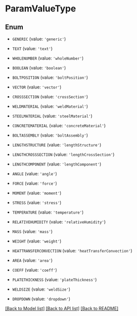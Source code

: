 # ParamValueType


## Enum

* `GENERIC` (value: `'generic'`)

* `TEXT` (value: `'text'`)

* `WHOLENUMBER` (value: `'wholeNumber'`)

* `BOOLEAN` (value: `'boolean'`)

* `BOLTPOSITION` (value: `'boltPosition'`)

* `VECTOR` (value: `'vector'`)

* `CROSSSECTION` (value: `'crossSection'`)

* `WELDMATERIAL` (value: `'weldMaterial'`)

* `STEELMATERIAL` (value: `'steelMaterial'`)

* `CONCRETEMATERIAL` (value: `'concreteMaterial'`)

* `BOLTASSEMBLY` (value: `'boltAssembly'`)

* `LENGTHSTRUCTURE` (value: `'lengthStructure'`)

* `LENGTHCROSSSECTION` (value: `'lengthCrossSection'`)

* `LENGTHCOMPONENT` (value: `'lengthComponent'`)

* `ANGLE` (value: `'angle'`)

* `FORCE` (value: `'force'`)

* `MOMENT` (value: `'moment'`)

* `STRESS` (value: `'stress'`)

* `TEMPERATURE` (value: `'temperature'`)

* `RELATIVEHUMIDITY` (value: `'relativeHumidity'`)

* `MASS` (value: `'mass'`)

* `WEIGHT` (value: `'weight'`)

* `HEATTRANSFERCONVECTION` (value: `'heatTransferConvection'`)

* `AREA` (value: `'area'`)

* `COEFF` (value: `'coeff'`)

* `PLATETHICKNESS` (value: `'plateThickness'`)

* `WELDSIZE` (value: `'weldSize'`)

* `DROPDOWN` (value: `'dropdown'`)

[[Back to Model list]](../README.md#documentation-for-models) [[Back to API list]](../README.md#documentation-for-api-endpoints) [[Back to README]](../README.md)


